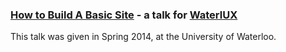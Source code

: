 ### [How to Build A Basic Site](http://xeniatay.github.io/WaterlUX-Web-Design-Talk/) - a talk for [WaterlUX](http://waterlux.clubs.feds.ca/)

This talk was given in Spring 2014, at the University of Waterloo.
